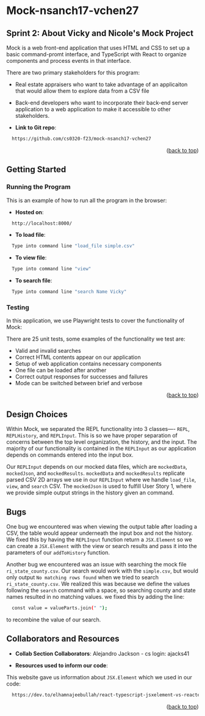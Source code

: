# Mock-nsanch17-vchen27

<!-- ABOUT THE PROJECT -->

## Sprint 2: About Vicky and Nicole's Mock Project

Mock is a web front-end application that uses HTML and CSS to set up a basic
command-promt interface, and TypeScript with React to organize components and process events in that interface.

There are two primary stakeholders for this program:

- Real estate appraisers who want to take advantage of an applicaiton that would allow them to explore data from a CSV file
- Back-end developers who want to incorporate their back-end server application to a web application to make it accessible to other stakeholders.

- **Link to Git repo**:

```sh
  https://github.com/cs0320-f23/mock-nsanch17-vchen27
```

<p align="right">(<a href="#readme-top">back to top</a>)</p>

<!-- GETTING STARTED -->

## Getting Started

### Running the Program

This is an example of how to run all the program in the browser:

- **Hosted on**:

```sh
  http://localhost:8000/
```

- **To load file**:

```sh
  Type into command line "load_file simple.csv"
```

- **To view file**:

```sh
  Type into command line "view"
```

- **To search file**:

```sh
  Type into command line "search Name Vicky"
```

### Testing

In this application, we use Playwright tests to cover the functionality of Mock:

There are 25 unit tests, some examples of the functionality we test are:

- Valid and invalid searches
- Correct HTML contents appear on our application
- Setup of web application contains necessary components
- One file can be loaded after another
- Correct output responses for successes and failures
- Mode can be switched between brief and verbose

<p align="right">(<a href="#readme-top">back to top</a>)</p>

<!-- Design Choices -->

## Design Choices

Within Mock, we separated the REPL functionality into 3 classes—- `REPL`, `REPLHistory`, and `REPLInput`. This is so we have proper separation of concerns between the top level organization, the history, and the input. The majority of our functionality is contained in the `REPLInput` as our application depends on commands entered into the input box.

Our `REPLInput` depends on our mocked data files, which are `mockedData`, `mockedJson`, and `mockedResults`. `mockedData` and `mockedResults` replicate parsed CSV 2D arrays we use in our `REPLInput` where we handle `load_file`, `view`, and `search` CSV. The `mockedJson` is used to fulfill User Story 1, where we provide simple output strings in the history given an command.

<!-- Bugs -->

## Bugs

One bug we encountered was when viewing the output table after loading a CSV, the table would appear underneath the input box and not the history. We fixed this by having the `REPLInput` function return a `JSX.Element` so we can create a `JSX.Element` with the view or search results and pass it into the parameters of our `addToHistory` function.

Another bug we encountered was an issue with searching the mock file `ri_state_county.csv`. Our search would work with the `simple.csv`, but would only output `No matching rows found` when we tried to search `ri_state_county.csv`. We realized this was because we define the values following the `search` command with a space, so searching county and state names resulted in no matching values. we fixed this by adding the line:

```sh
  const value = valueParts.join(" ");
```

to recombine the value of our search.

## Collaborators and Resources

- **Collab Section Collaborators**:
  Alejandro Jackson - cs login: ajacks41

- **Resources used to inform our code**:

This website gave us information about `JSX.Element` which we used in our code:

```sh
  https://dev.to/elhamnajeebullah/react-typescript-jsxelement-vs-reactelement-and-which-one-to-use-it-with-functional-component-2oa6#:~:text=Element
```

<p align="right">(<a href="#readme-top">back to top</a>)</p>

